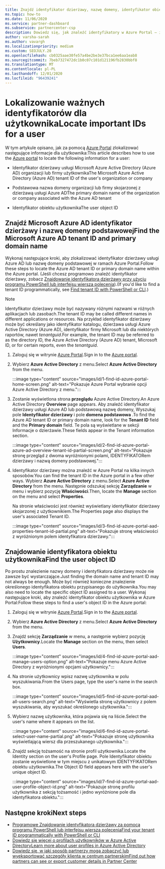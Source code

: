 ```yaml
---
title: Znajdź identyfikator dzierżawy, nazwę domeny, identyfikator obiektu użytkownika
ms.topic: how-to
ms.date: 11/06/2020
ms.service: partner-dashboard
ms.subservice: partnercenter-csp
description: Dowiedz się, jak znaleźć identyfikatory w Azure Portal — identyfikator dzierżawy usługi Azure AD w organizacji, nazwę domeny lub określony identyfikator obiektu użytkownika. Niektóre zadania wymagają tych informacji.
author: varsha-sarah
ms.author: vavargh
ms.localizationpriority: medium
ms.custom: SEOJULY.20
ms.openlocfilehash: cb0325aae30fe57a4be2be3e37bca1ee6aa1eab8
ms.sourcegitcommit: 7beb7327472dc1b0c07c101d121196fb2830bbf8
ms.translationtype: MT
ms.contentlocale: pl-PL
ms.lasthandoff: 12/01/2020
ms.locfileid: "96439241"
---
```

# <a name="locate-important-ids-for-a-user"></a><span data-ttu-id="e628d-104">Lokalizowanie ważnych identyfikatorów dla użytkownika</span><span class="sxs-lookup"><span data-stu-id="e628d-104">Locate important IDs for a user</span></span>

<span data-ttu-id="e628d-105">W tym artykule opisano, jak za pomocą [Azure Portal](https://portal.azure.com/) zlokalizować następujące informacje dla użytkownika:</span><span class="sxs-lookup"><span data-stu-id="e628d-105">This article describes how to use the [Azure portal](https://portal.azure.com/) to locate the following information for a user:</span></span>

- <span data-ttu-id="e628d-106">Identyfikator dzierżawy usługi Microsoft Azure Active Directory (Azure AD) organizacji lub firmy użytkownika</span><span class="sxs-lookup"><span data-stu-id="e628d-106">The Microsoft Azure Active Directory (Azure AD) tenant ID of the user's organization or company</span></span>

- <span data-ttu-id="e628d-107">Podstawowa nazwa domeny organizacji lub firmy skojarzonej z dzierżawą usługi Azure AD</span><span class="sxs-lookup"><span data-stu-id="e628d-107">The primary domain name of the organization or company associated with the Azure AD tenant</span></span>

- <span data-ttu-id="e628d-108">Identyfikator obiektu użytkownika</span><span class="sxs-lookup"><span data-stu-id="e628d-108">The user object ID</span></span>

## <a name="find-the-microsoft-azure-ad-tenant-id-and-primary-domain-name"></a><span data-ttu-id="e628d-109">Znajdź Microsoft Azure AD identyfikator dzierżawy i nazwę domeny podstawowej</span><span class="sxs-lookup"><span data-stu-id="e628d-109">Find the Microsoft Azure AD tenant ID and primary domain name</span></span>

<span data-ttu-id="e628d-110">Wykonaj następujące kroki, aby zlokalizować identyfikator dzierżawy usługi Azure AD lub nazwę domeny podstawowej w ramach Azure Portal.</span><span class="sxs-lookup"><span data-stu-id="e628d-110">Follow these steps to locate the Azure AD tenant ID or primary domain name within the Azure portal.</span></span> <span data-ttu-id="e628d-111">(Jeśli chcesz programowo znaleźć identyfikator dzierżawy, zobacz [Znajdowanie identyfikatora dzierżawy przy użyciu programu PowerShell lub interfejsu wiersza polecenia](/azure/active-directory/fundamentals/active-directory-how-to-find-tenant.md#find-tenant-id-with-powershell)).</span><span class="sxs-lookup"><span data-stu-id="e628d-111">(If you'd like to find a tenant ID programmatically, see [Find tenant ID with PowerShell or CLI](/azure/active-directory/fundamentals/active-directory-how-to-find-tenant.md#find-tenant-id-with-powershell).)</span></span>

> [!NOTE]
> <span data-ttu-id="e628d-112">Identyfikator dzierżawy może być nazywany różnymi nazwami w różnych aplikacjach lub zasobach.</span><span class="sxs-lookup"><span data-stu-id="e628d-112">The tenant ID may be called different names in different applications or resources.</span></span> <span data-ttu-id="e628d-113">Na przykład identyfikator dzierżawy może być określany jako identyfikator katalogu, dzierżawa usługi Azure Active Directory (Azure AD), identyfikator firmy Microsoft lub dla niektórych raportów, nawet *tenantguid*.</span><span class="sxs-lookup"><span data-stu-id="e628d-113">For example, the tenant ID may be referred to as the directory ID, the Azure Active Directory (Azure AD) tenant, Microsoft ID, or for certain reports, even the *tenantguid*.</span></span>

1. <span data-ttu-id="e628d-114">Zaloguj się w witrynie [Azure Portal](https://portal.azure.com/).</span><span class="sxs-lookup"><span data-stu-id="e628d-114">Sign in to the [Azure portal](https://portal.azure.com/).</span></span>

2. <span data-ttu-id="e628d-115">Wybierz **Azure Active Directory** z menu.</span><span class="sxs-lookup"><span data-stu-id="e628d-115">Select **Azure Active Directory** from the menu.</span></span>

   :::image type="content" source="images/id/1-find-id-azure-portal-home-screen.png" alt-text="Pokazuje Azure Portal wybranie opcji Azure Active Directory z menu.":::

3. <span data-ttu-id="e628d-117">Zostanie wyświetlona strona **przeglądu** Azure Active Directory.</span><span class="sxs-lookup"><span data-stu-id="e628d-117">An Azure Active Directory **Overview** page appears.</span></span> <span data-ttu-id="e628d-118">Aby znaleźć identyfikator dzierżawy usługi Azure AD lub podstawową nazwę domeny, Wyszukaj pole **Identyfikator dzierżawy** i pole **domena podstawowa** .</span><span class="sxs-lookup"><span data-stu-id="e628d-118">To find the Azure AD tenant ID or primary domain name, look for the **Tenant ID** field and the **Primary domain** field.</span></span> <span data-ttu-id="e628d-119">Te pola są wyświetlane w sekcji Informacje o dzierżawie.</span><span class="sxs-lookup"><span data-stu-id="e628d-119">These fields appear in the Tenant information section.</span></span>

   :::image type="content" source="images/id/2-find-id-azure-portal-azure-ad-overview-tenant-id-partial-screen.png" alt-text="Pokazuje stronę przegląd z dwoma wyróżnionymi polami, IDENTYFIKATORem dzierżawy i nazwą domeny podstawowej.":::

4. <span data-ttu-id="e628d-121">Identyfikator dzierżawy można znaleźć w Azure Portal na kilka innych sposobów.</span><span class="sxs-lookup"><span data-stu-id="e628d-121">You can find the tenant ID in the Azure portal in a few other ways.</span></span> <span data-ttu-id="e628d-122">Wybierz **Azure Active Directory** z menu.</span><span class="sxs-lookup"><span data-stu-id="e628d-122">Select **Azure Active Directory** from the menu.</span></span> <span data-ttu-id="e628d-123">Następnie odszukaj sekcję **Zarządzanie** w menu i wybierz pozycję **Właściwości**.</span><span class="sxs-lookup"><span data-stu-id="e628d-123">Then, locate the **Manage** section on the menu and select **Properties**.</span></span>

   <span data-ttu-id="e628d-124">Na stronie właściwości jest również wyświetlany identyfikator dzierżawy skojarzonej z użytkownikiem.</span><span class="sxs-lookup"><span data-stu-id="e628d-124">The Properties page also displays the user's associated Tenant ID.</span></span>

   :::image type="content" source="images/id/3-find-id-azure-portal-aad-properties-tenant-id-partial.png" alt-text="Pokazuje stronę właściwości z wyróżnionym polem identyfikatora dzierżawy.":::

## <a name="find-the-user-object-id"></a><span data-ttu-id="e628d-126">Znajdowanie identyfikatora obiektu użytkownika</span><span class="sxs-lookup"><span data-stu-id="e628d-126">Find the user object ID</span></span>

<span data-ttu-id="e628d-127">Po prostu znalezienie nazwy domeny i identyfikatora dzierżawy może nie zawsze być wystarczające.</span><span class="sxs-lookup"><span data-stu-id="e628d-127">Just finding the domain name and tenant ID may not always be enough.</span></span> <span data-ttu-id="e628d-128">Może być również konieczne znalezienie określonego identyfikatora obiektu przypisanego do użytkownika.</span><span class="sxs-lookup"><span data-stu-id="e628d-128">You may also need to locate the specific object ID assigned to a user.</span></span> <span data-ttu-id="e628d-129">Wykonaj następujące kroki, aby znaleźć identyfikator obiektu użytkownika w Azure Portal:</span><span class="sxs-lookup"><span data-stu-id="e628d-129">Follow these steps to find a user's object ID in the Azure portal:</span></span>

1. <span data-ttu-id="e628d-130">Zaloguj się w witrynie [Azure Portal](https://portal.azure.com/).</span><span class="sxs-lookup"><span data-stu-id="e628d-130">Sign in to the [Azure portal](https://portal.azure.com/).</span></span>

2. <span data-ttu-id="e628d-131">Wybierz **Azure Active Directory** z menu.</span><span class="sxs-lookup"><span data-stu-id="e628d-131">Select **Azure Active Directory** from the menu.</span></span>

3. <span data-ttu-id="e628d-132">Znajdź sekcję **Zarządzanie** w menu, a następnie wybierz pozycję **Użytkownicy**.</span><span class="sxs-lookup"><span data-stu-id="e628d-132">Locate the **Manage** section on the menu, then select **Users**.</span></span>

      :::image type="content" source="images/id/4-find-id-azure-portal-aad-manage-users-option.png" alt-text="Pokazuje menu Azure Active Directory z wyróżnionymi opcjami użytkownicy.":::

4. <span data-ttu-id="e628d-134">Na stronie użytkownicy wpisz nazwę użytkownika w polu wyszukiwania.</span><span class="sxs-lookup"><span data-stu-id="e628d-134">From the Users page, type the user's name in the search box.</span></span>

      :::image type="content" source="images/id/5-find-id-azure-portal-aad-all-users-search.png" alt-text="Wyświetla stronę użytkownicy z polem wyszukiwania, aby wyszukać określonego użytkownika.":::

5. <span data-ttu-id="e628d-136">Wybierz nazwę użytkownika, która pojawia się na liście.</span><span class="sxs-lookup"><span data-stu-id="e628d-136">Select the user's name where it appears on the list.</span></span>  

      :::image type="content" source="images/id/6-find-id-azure-portal-select-user-name-partial.png" alt-text="Pokazuje stronę użytkownika wyświetlającą wiersz dla przeszukanego użytkownika.":::

6. <span data-ttu-id="e628d-138">Znajdź sekcję tożsamość na stronie profil użytkownika.</span><span class="sxs-lookup"><span data-stu-id="e628d-138">Locate the Identity section on the user's Profile page.</span></span> <span data-ttu-id="e628d-139">Pole Identyfikator obiektu zostanie wyświetlone w tym miejscu z unikatowym IDENTYFIKATORem obiektu użytkownika.</span><span class="sxs-lookup"><span data-stu-id="e628d-139">The Object ID field appears here with the user's unique object ID.</span></span>

      :::image type="content" source="images/id/7-find-id-azure-portal-aad-user-profile-object-id.png" alt-text="Pokazuje stronę profilu użytkownika z sekcją tożsamość i jedno wyróżnione pole dla identyfikatora obiektu.":::

## <a name="next-steps"></a><span data-ttu-id="e628d-141">Następne kroki</span><span class="sxs-lookup"><span data-stu-id="e628d-141">Next steps</span></span>

- [<span data-ttu-id="e628d-142">Programowe Znajdowanie identyfikatora dzierżawy za pomocą programu PowerShell lub interfejsu wiersza polecenia</span><span class="sxs-lookup"><span data-stu-id="e628d-142">Find your tenant ID programmatically with PowerShell or CLI</span></span>](/azure/active-directory/fundamentals/active-directory-how-to-find-tenant)
- [<span data-ttu-id="e628d-143">Dowiedz się więcej o profilach użytkowników w Azure Active Directory</span><span class="sxs-lookup"><span data-stu-id="e628d-143">Learn more about user profiles in Azure Active Directory</span></span>](/azure/active-directory/fundamentals/active-directory-users-profile-azure-portal)
- [<span data-ttu-id="e628d-144">Dowiedz się, w jaki sposób partnerzy mogą zobaczyć lub wyeksportować szczegóły klienta w centrum partnerskim</span><span class="sxs-lookup"><span data-stu-id="e628d-144">Find out how partners can see or export customer details in Partner Center</span></span>](see-your-customer-list.md)

